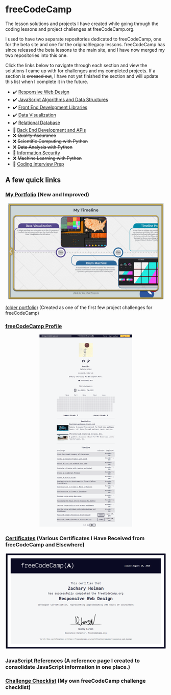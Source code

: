 # freeCodeCamp

The lesson solutions and projects I have created while going through the coding lessons and project challenges at freeCodeCamp.org.

I used to have two separate repositories dedicated to freeCodeCamp, one for the beta site and one for the original/legacy lessons. freeCodeCamp has since released the beta lessons to the main site, and I have now merged my two repositories into this one.

Click the links below to navigate through each section and view the solutions I came up with for challenges and my completed projects. If a section is ~~crossed out~~, I have not yet finished the section and will update this list when I complete it in the future.

- ✔️ [Responsive Web Design](./Responsive%20Web%20Design/README.md#responsive-web-design)
- ✔️ [JavaScript Algorithms and Data Structures](./JavaScript%20Algorithms%20and%20Data%20Structures/README.md#javascript-algorithms-and-data-structures)
- ✔️ [Front End Development Libraries](./Front%20End%20Development%20Libraries/README.md#front-end-libraries)
- ✔️ [Data Visualization](./Data%20Visualization/README.md#data-visualization)
- ✔️ [Relational Database](./Relational%20Database/README.md#relational-database)
- 🚧 [Back End Development and APIs](./Back%20End%20Development%20and%20APIs/README.md#back-end-development-and-apis)
- ❌ ~~Quality Assurance~~
- ❌ ~~Scientific Computing with Python~~
- ❌ ~~Data Analysis with Python~~
- 🚧 [Information Security](./Information%20Security/README.md#information-security)
- ❌ ~~Machine Learning with Python~~
- 🚧 [Coding Interview Prep](./Coding%20Interview%20Prep/README.md#coding-interview-prep)

## A few quick links

### [My Portfolio](https://zachary-holman.netlify.app/) (New and Improved)

<p align="center"><a href="https://zachary-holman.netlify.app/" target="_blank"><img src="Images/screenshots/screenshot-timeline-portfolio.jpg" height="300" alt="Screenshot of my portfolio page."/></a></p>

[(older portfolio)](https://github.com/Squibs/Squibs.github.io#my-portfolio) (Created as one of the first few project challenges for freeCodeCamp)

### [freeCodeCamp Profile](https://www.freecodecamp.org/squibs)

<p align="center"><a href="https://www.freecodecamp.org/squibs" target="_blank"><img src="Images/screenshots/screenshot-freeCodeCamp-profile-updated.png" height="600" alt="Screenshot of my freeCodeCamp profile."/></a></p>

### [Certificates](./Images/certificates#certificates) (Various Certificates I Have Received from freeCodeCamp and Elsewhere)

<p align="center"><a href="./Images/certificates#certificates" target="_blank"><img src="Images/certificates/my-responsive-web-design-certificate-updated.png" height="300" alt="Screenshot of my Responsive Web Design Certificate from freeCodeCamp"/></a></p>

### [JavaScript References](./JavaScript%20References.md#javascript-references) (A reference page I created to consolidate JavaScript information in one place.)

### [Challenge Checklist](./Challenge%20Checklist.md#freecodecamp-challenge-checklist) (My own freeCodeCamp challenge checklist)
